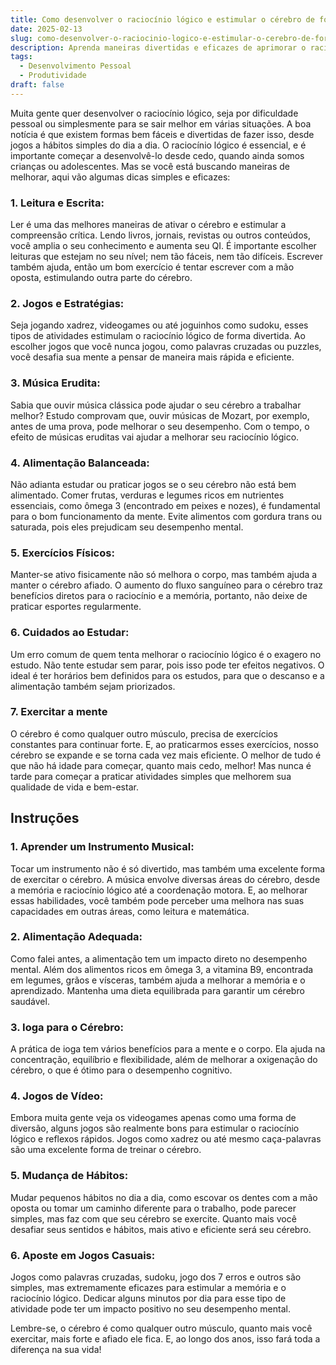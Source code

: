 ```yaml
---
title: Como desenvolver o raciocínio lógico e estimular o cérebro de forma divertida
date: 2025-02-13
slug: como-desenvolver-o-raciocinio-logico-e-estimular-o-cerebro-de-forma-divertida
description: Aprenda maneiras divertidas e eficazes de aprimorar o raciocínio lógico e manter o cérebro ativo com jogos, quebra-cabeças e atividades lúdicas.
tags: 
  - Desenvolvimento Pessoal
  - Produtividade
draft: false
---
```

Muita gente quer desenvolver o raciocínio lógico, seja por dificuldade pessoal ou simplesmente para se sair melhor em várias situações. A boa notícia é que existem formas bem fáceis e divertidas de fazer isso, desde jogos a hábitos simples do dia a dia. O raciocínio lógico é essencial, e é importante começar a desenvolvê-lo desde cedo, quando ainda somos crianças ou adolescentes. Mas se você está buscando maneiras de melhorar, aqui vão algumas dicas simples e eficazes:

### 1. Leitura e Escrita: 

Ler é uma das melhores maneiras de ativar o cérebro e estimular a compreensão crítica. Lendo livros, jornais, revistas ou outros conteúdos, você amplia o seu conhecimento e aumenta seu QI. É importante escolher leituras que estejam no seu nível; nem tão fáceis, nem tão difíceis. Escrever também ajuda, então um bom exercício é tentar escrever com a mão oposta, estimulando outra parte do cérebro.

### 2. Jogos e Estratégias: 

Seja jogando xadrez, videogames ou até joguinhos como sudoku, esses tipos de atividades estimulam o raciocínio lógico de forma divertida. Ao escolher jogos que você nunca jogou, como palavras cruzadas ou puzzles, você desafia sua mente a pensar de maneira mais rápida e eficiente.

### 3. Música Erudita: 

Sabia que ouvir música clássica pode ajudar o seu cérebro a trabalhar melhor? Estudo comprovam que, ouvir músicas de Mozart, por exemplo, antes de uma prova, pode melhorar o seu desempenho. Com o tempo, o efeito de músicas eruditas vai ajudar a melhorar seu raciocínio lógico.

### 4. Alimentação Balanceada: 

Não adianta estudar ou praticar jogos se o seu cérebro não está bem alimentado. Comer frutas, verduras e legumes ricos em nutrientes essenciais, como ômega 3 (encontrado em peixes e nozes), é fundamental para o bom funcionamento da mente. Evite alimentos com gordura trans ou saturada, pois eles prejudicam seu desempenho mental.

### 5. Exercícios Físicos: 

Manter-se ativo fisicamente não só melhora o corpo, mas também ajuda a manter o cérebro afiado. O aumento do fluxo sanguíneo para o cérebro traz benefícios diretos para o raciocínio e a memória, portanto, não deixe de praticar esportes regularmente.

### 6. Cuidados ao Estudar: 

Um erro comum de quem tenta melhorar o raciocínio lógico é o exagero no estudo. Não tente estudar sem parar, pois isso pode ter efeitos negativos. O ideal é ter horários bem definidos para os estudos, para que o descanso e a alimentação também sejam priorizados.

### 7. Exercitar a mente

O cérebro é como qualquer outro músculo, precisa de exercícios constantes para continuar forte. E, ao praticarmos esses exercícios, nosso cérebro se expande e se torna cada vez mais eficiente. O melhor de tudo é que não há idade para começar, quanto mais cedo, melhor! Mas nunca é tarde para começar a praticar atividades simples que melhorem sua qualidade de vida e bem-estar.

## Instruções

### 1. Aprender um Instrumento Musical: 

Tocar um instrumento não é só divertido, mas também uma excelente forma de exercitar o cérebro. A música envolve diversas áreas do cérebro, desde a memória e raciocínio lógico até a coordenação motora. E, ao melhorar essas habilidades, você também pode perceber uma melhora nas suas capacidades em outras áreas, como leitura e matemática.

### 2. Alimentação Adequada: 

Como falei antes, a alimentação tem um impacto direto no desempenho mental. Além dos alimentos ricos em ômega 3, a vitamina B9, encontrada em legumes, grãos e vísceras, também ajuda a melhorar a memória e o aprendizado. Mantenha uma dieta equilibrada para garantir um cérebro saudável.

### 3. Ioga para o Cérebro: 

A prática de ioga tem vários benefícios para a mente e o corpo. Ela ajuda na concentração, equilíbrio e flexibilidade, além de melhorar a oxigenação do cérebro, o que é ótimo para o desempenho cognitivo.

### 4. Jogos de Vídeo: 

Embora muita gente veja os videogames apenas como uma forma de diversão, alguns jogos são realmente bons para estimular o raciocínio lógico e reflexos rápidos. Jogos como xadrez ou até mesmo caça-palavras são uma excelente forma de treinar o cérebro.

### 5. Mudança de Hábitos: 

Mudar pequenos hábitos no dia a dia, como escovar os dentes com a mão oposta ou tomar um caminho diferente para o trabalho, pode parecer simples, mas faz com que seu cérebro se exercite. Quanto mais você desafiar seus sentidos e hábitos, mais ativo e eficiente será seu cérebro.

### 6. Aposte em Jogos Casuais: 

Jogos como palavras cruzadas, sudoku, jogo dos 7 erros e outros são simples, mas extremamente eficazes para estimular a memória e o raciocínio lógico. Dedicar alguns minutos por dia para esse tipo de atividade pode ter um impacto positivo no seu desempenho mental.

Lembre-se, o cérebro é como qualquer outro músculo, quanto mais você exercitar, mais forte e afiado ele fica. E, ao longo dos anos, isso fará toda a diferença na sua vida!